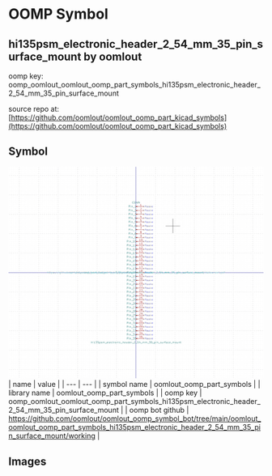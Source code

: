 # OOMP Symbol  
## hi135psm_electronic_header_2_54_mm_35_pin_surface_mount  by oomlout  
  
oomp key: oomp_oomlout_oomlout_oomp_part_symbols_hi135psm_electronic_header_2_54_mm_35_pin_surface_mount  
  
source repo at: [https://github.com/oomlout/oomlout_oomp_part_kicad_symbols](https://github.com/oomlout/oomlout_oomp_part_kicad_symbols)  
## Symbol  
  
[![working.png](working_600.png)](working.png)  
| name | value | 
| --- | --- | 
| symbol name | oomlout_oomp_part_symbols | 
| library name | oomlout_oomp_part_symbols | 
| oomp key | oomp_oomlout_oomlout_oomp_part_symbols_hi135psm_electronic_header_2_54_mm_35_pin_surface_mount | 
| oomp bot github | https://github.com/oomlout/oomlout_oomp_symbol_bot/tree/main/oomlout_oomlout_oomp_part_symbols_hi135psm_electronic_header_2_54_mm_35_pin_surface_mount/working | 
## Images  
